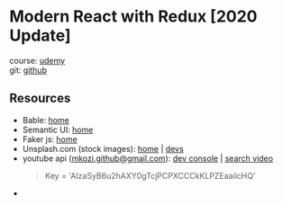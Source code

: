 # Modern React with Redux [2020 Update]

course: [udemy](https://www.udemy.com/course/react-redux/)  
git: [github](https://github.com/kozigh01/udemy_ModernReactWithRedux)  

## Resources
* Bable: [home](https://babeljs.io/)
* Semantic UI: [home](https://semantic-ui.com/)
* Faker js: [home](https://github.com/marak/Faker.js/cd)
* Unsplash.com (stock images): [home](https://unsplash.com/) | [devs](https://unsplash.com/developers) 
* youtube api (mkozi.github@gmail.com): [dev console](https://console.developers.google.com/) | [search video](https://developers.google.com/youtube/v3/docs/search)
  > Key = 'AIzaSyB6u2hAXY0gTcjPCPXCCCkKLPZEaailcHQ'
*